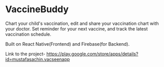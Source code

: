 # VaccineBuddy


Chart your child's vaccination, edit and share your vaccination chart with your doctor. Set reminder for your next vaccine, and track the latest vaccination schedule.

Built on React Native(Frontend) and Firebase(for Backend).

Link to the project-
https://play.google.com/store/apps/details?id=mustafasachin.vacseenapp
